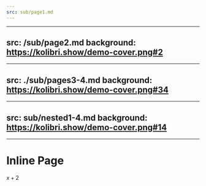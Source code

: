 ```yaml
---
src: sub/page1.md
---
```


---
src: /sub/page2.md
background: https://kolibri.show/demo-cover.png#2
---

---
src: ./sub/pages3-4.md
background: https://kolibri.show/demo-cover.png#34
---

---
src: sub/nested1-4.md
background: https://kolibri.show/demo-cover.png#14
---

---

# Inline Page

$x+2$
